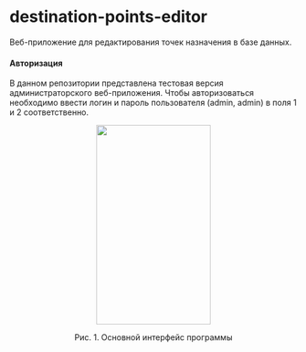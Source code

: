 # destination-points-editor
Веб-приложение для редактирования точек назначения в базе данных.

#### Авторизация
В данном репозитории представлена тестовая версия администраторского веб-приложения. Чтобы авторизоваться необходимо ввести логин и пароль пользователя (admin, admin) в поля 1 и 2 соответственно.
<p align="center" > 
  <img width="200" height="350" src="https://user-images.githubusercontent.com/61786122/183395338-d669844b-8b1e-4087-b585-eb866531a6d9.pn">
</p>
<p align="center">Рис. 1. Основной интерфейс программы<p align="center">
